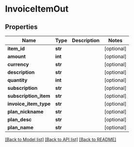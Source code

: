 # InvoiceItemOut

## Properties
Name | Type | Description | Notes
------------ | ------------- | ------------- | -------------
**item_id** | **str** |  | [optional] 
**amount** | **int** |  | [optional] 
**currency** | **str** |  | [optional] 
**description** | **str** |  | [optional] 
**quantity** | **int** |  | [optional] 
**subscription** | **str** |  | [optional] 
**subscription_item** | **str** |  | [optional] 
**invoice_item_type** | **str** |  | [optional] 
**plan_nickname** | **str** |  | [optional] 
**plan_desc** | **str** |  | [optional] 
**plan_name** | **str** |  | [optional] 

[[Back to Model list]](../README.md#documentation-for-models) [[Back to API list]](../README.md#documentation-for-api-endpoints) [[Back to README]](../README.md)


